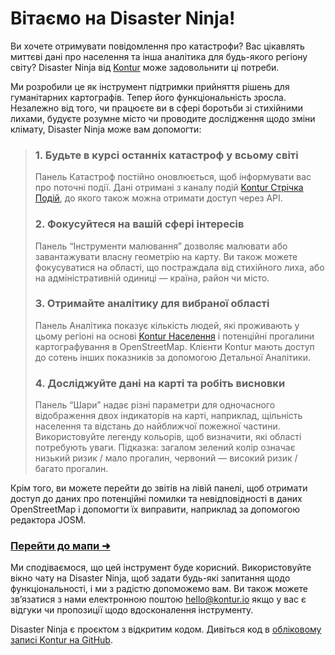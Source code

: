 Вітаємо на Disaster Ninja!
==========================

Ви хочете отримувати повідомлення про катастрофи? Вас цікавлять миттєві дані про населення та інша аналітика для будь-якого регіону світу? Disaster Ninja від [Kontur](https://www.kontur.io/) може задовольнити ці потреби.

Ми розробили це як інструмент підтримки прийняття рішень для гуманітарних картографів. Тепер його функціональність зросла. Незалежно від того, чи працюєте ви в сфері боротьби зі стихійними лихами, будуєте розумне місто чи проводите дослідження щодо зміни клімату, Disaster Ninja може вам допомогти:

> ### 1. Будьте в курсі останніх катастроф у всьому світі
> 
> Панель Катастроф постійно оновлюється, щоб інформувати вас про поточні події. Дані отримані з каналу подій [Kontur Стрічка Подій](https://www.kontur.io/portfolio/event-feed/), до якого також можна отримати доступ через API.
> 
> ### 2. Фокусуйтеся на вашій сфері інтересів
> 
> Панель “Інструменти малювання” дозволяє малювати або завантажувати власну геометрію на карту. Ви також можете фокусуватися на області, що постраждала від стихійного лиха, або на адміністративній одиниці — країна, район чи місто.
> 
> ### 3. Отримайте аналітику для вибраної області
> 
> Панель Аналітика показує кількість людей, які проживають у цьому регіоні на основі [Kontur Населення](https://data.humdata.org/dataset/kontur-population-dataset) і потенційні прогалини картографування в OpenStreetMap. Клієнти Kontur мають доступ до сотень інших показників за допомогою Детальної Аналітики.
> 
> ### 4. Досліджуйте дані на карті та робіть висновки
> 
> Панель “Шари” надає різні параметри для одночасного відображення двох індикаторів на карті, наприклад, щільність населення та відстань до найближчої пожежної частини. Використовуйте легенду кольорів, щоб визначити, які області потребують уваги.
> Підказка: загалом зелений колір означає низький ризик / мало прогалин, червоний — високий ризик / багато прогалин.

Крім того, ви можете перейти до звітів на лівій панелі, щоб отримати доступ до даних про потенційні помилки та невідповідності в даних OpenStreetMap і допомогти їх виправити, наприклад за допомогою редактора JOSM.

### [Перейти до мапи ➜](/ "map")

Ми сподіваємося, що цей інструмент буде корисний. Використовуйте вікно чату на Disaster Ninja, щоб задати будь-які запитання щодо функціональності, і ми з радістю допоможемо вам. Ви також можете зв’язатися з нами електронною поштою [hello@kontur.io](mailto:hello@kontur.io) якщо у вас є відгуки чи пропозиції щодо вдосконалення інструменту.

Disaster Ninja є проєктом з відкритим кодом. Дивіться код в [обліковому записі Kontur на GitHub](https://github.com/konturio).
